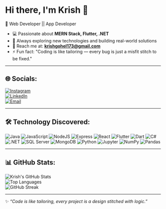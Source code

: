 # Hi there, I'm Krish 👋  

🚀 Web Developer || App Developer

- 💻 Passionate about **MERN Stack, Flutter, .NET**  
- 🎯 Always exploring new technologies and building real-world solutions  
- 📧 Reach me at: **krishgohel173@gmail.com**  
- ⚡ Fun fact: "Coding is like tailoring — every bug is just a misfit stitch to be fixed."  

---

## 🌐 Socials:
[![Instagram](https://img.shields.io/badge/Instagram-E4405F?style=for-the-badge&logo=instagram&logoColor=white)](https://instagram.com/_krish.gohel_)  
[![LinkedIn](https://img.shields.io/badge/LinkedIn-0077B5?style=for-the-badge&logo=linkedin&logoColor=white)](https://linkedin.com/in/krish-gohel-44983a24b)   
[![Email](https://img.shields.io/badge/Email-D14836?style=for-the-badge&logo=gmail&logoColor=white)](mailto:krishgohel173@gmail.com)  

---

## 🛠️ Technology Discovered:
![Java](https://img.shields.io/badge/Java-ED8B00?style=for-the-badge&logo=openjdk&logoColor=white)
![JavaScript](https://img.shields.io/badge/JavaScript-323330?style=for-the-badge&logo=javascript&logoColor=F7DF1E)
![NodeJS](https://img.shields.io/badge/Node.js-43853D?style=for-the-badge&logo=node-dot-js&logoColor=white)
![Express](https://img.shields.io/badge/Express.js-404D59?style=for-the-badge)
![React](https://img.shields.io/badge/React-20232A?style=for-the-badge&logo=react&logoColor=61DAFB)
![Flutter](https://img.shields.io/badge/Flutter-02569B?style=for-the-badge&logo=flutter&logoColor=white)
![Dart](https://img.shields.io/badge/Dart-0175C2?style=for-the-badge&logo=dart&logoColor=white)
![C#](https://img.shields.io/badge/C%23-239120?style=for-the-badge&logo=c-sharp&logoColor=white)
![.NET](https://img.shields.io/badge/.NET-512BD4?style=for-the-badge&logo=dotnet&logoColor=white)
![SQL Server](https://img.shields.io/badge/SQL%20Server-CC2927?style=for-the-badge&logo=microsoft-sql-server&logoColor=white)
![MongoDB](https://img.shields.io/badge/MongoDB-4EA94B?style=for-the-badge&logo=mongodb&logoColor=white)
![Python](https://img.shields.io/badge/Python-3776AB?style=for-the-badge&logo=python&logoColor=white)
![Jupyter](https://img.shields.io/badge/Jupyter-F37626?style=for-the-badge&logo=jupyter&logoColor=white)
![NumPy](https://img.shields.io/badge/Numpy-013243?style=for-the-badge&logo=numpy&logoColor=white)
![Pandas](https://img.shields.io/badge/Pandas-150458?style=for-the-badge&logo=pandas&logoColor=white)

---

## 📊 GitHub Stats:
![Krish's GitHub Stats](https://github-readme-stats.vercel.app/api?username=Gohelkrish173&show_icons=true&theme=algolia)  
![Top Languages](https://github-readme-stats.vercel.app/api/top-langs/?username=Gohelkrish173&layout=compact&theme=algolia)  
![GitHub Streak](https://streak-stats.demolab.com?user=Gohelkrish173&theme=algolia&hide_border=false)  

---
✨ _“Code is like tailoring, every project is a design stitched with logic.”_
